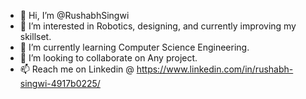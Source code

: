 - 👋 Hi, I’m @RushabhSingwi
- 👀 I’m interested in Robotics, designing, and currently improving my skillset.  
- 🌱 I’m currently learning Computer Science Engineering.
- 💞️ I’m looking to collaborate on Any project.
- 📫 Reach me on Linkedin @ https://www.linkedin.com/in/rushabh-singwi-4917b0225/

<!---
RushabhSingwi/RushabhSingwi is a ✨ special ✨ repository because its `README.md` (this file) appears on your GitHub profile.
You can click the Preview link to take a look at your changes.
--->
